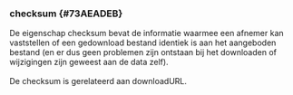 ### checksum {#73AEADEB}
De eigenschap checksum bevat de informatie waarmee een afnemer kan vaststellen of een gedownload bestand identiek is aan het aangeboden bestand (en er dus geen problemen zijn ontstaan bij het downloaden of wijzigingen zijn geweest aan de data zelf).
<br/>
<br/>
De checksum is gerelateerd aan downloadURL.

